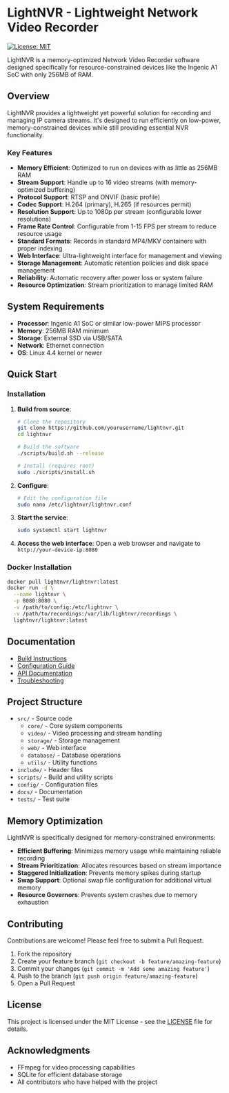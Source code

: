 # LightNVR - Lightweight Network Video Recorder

[![License: MIT](https://img.shields.io/badge/License-MIT-blue.svg)](https://opensource.org/licenses/MIT)

LightNVR is a memory-optimized Network Video Recorder software designed specifically for resource-constrained devices like the Ingenic A1 SoC with only 256MB of RAM.

## Overview

LightNVR provides a lightweight yet powerful solution for recording and managing IP camera streams. It's designed to run efficiently on low-power, memory-constrained devices while still providing essential NVR functionality.

### Key Features

- **Memory Efficient**: Optimized to run on devices with as little as 256MB RAM
- **Stream Support**: Handle up to 16 video streams (with memory-optimized buffering)
- **Protocol Support**: RTSP and ONVIF (basic profile)
- **Codec Support**: H.264 (primary), H.265 (if resources permit)
- **Resolution Support**: Up to 1080p per stream (configurable lower resolutions)
- **Frame Rate Control**: Configurable from 1-15 FPS per stream to reduce resource usage
- **Standard Formats**: Records in standard MP4/MKV containers with proper indexing
- **Web Interface**: Ultra-lightweight interface for management and viewing
- **Storage Management**: Automatic retention policies and disk space management
- **Reliability**: Automatic recovery after power loss or system failure
- **Resource Optimization**: Stream prioritization to manage limited RAM

## System Requirements

- **Processor**: Ingenic A1 SoC or similar low-power MIPS processor
- **Memory**: 256MB RAM minimum
- **Storage**: External SSD via USB/SATA
- **Network**: Ethernet connection
- **OS**: Linux 4.4 kernel or newer

## Quick Start

### Installation

1. **Build from source**:
   ```bash
   # Clone the repository
   git clone https://github.com/yourusername/lightnvr.git
   cd lightnvr
   
   # Build the software
   ./scripts/build.sh --release
   
   # Install (requires root)
   sudo ./scripts/install.sh
   ```

2. **Configure**:
   ```bash
   # Edit the configuration file
   sudo nano /etc/lightnvr/lightnvr.conf
   ```

3. **Start the service**:
   ```bash
   sudo systemctl start lightnvr
   ```

4. **Access the web interface**:
   Open a web browser and navigate to `http://your-device-ip:8080`

### Docker Installation

```bash
docker pull lightnvr/lightnvr:latest
docker run -d \
  --name lightnvr \
  -p 8080:8080 \
  -v /path/to/config:/etc/lightnvr \
  -v /path/to/recordings:/var/lib/lightnvr/recordings \
  lightnvr/lightnvr:latest
```

## Documentation

- [Build Instructions](docs/BUILD.md)
- [Configuration Guide](docs/CONFIGURATION.md)
- [API Documentation](docs/API.md)
- [Troubleshooting](docs/TROUBLESHOOTING.md)

## Project Structure

- `src/` - Source code
  - `core/` - Core system components
  - `video/` - Video processing and stream handling
  - `storage/` - Storage management
  - `web/` - Web interface
  - `database/` - Database operations
  - `utils/` - Utility functions
- `include/` - Header files
- `scripts/` - Build and utility scripts
- `config/` - Configuration files
- `docs/` - Documentation
- `tests/` - Test suite

## Memory Optimization

LightNVR is specifically designed for memory-constrained environments:

- **Efficient Buffering**: Minimizes memory usage while maintaining reliable recording
- **Stream Prioritization**: Allocates resources based on stream importance
- **Staggered Initialization**: Prevents memory spikes during startup
- **Swap Support**: Optional swap file configuration for additional virtual memory
- **Resource Governors**: Prevents system crashes due to memory exhaustion

## Contributing

Contributions are welcome! Please feel free to submit a Pull Request.

1. Fork the repository
2. Create your feature branch (`git checkout -b feature/amazing-feature`)
3. Commit your changes (`git commit -m 'Add some amazing feature'`)
4. Push to the branch (`git push origin feature/amazing-feature`)
5. Open a Pull Request

## License

This project is licensed under the MIT License - see the [LICENSE](LICENSE) file for details.

## Acknowledgments

- FFmpeg for video processing capabilities
- SQLite for efficient database storage
- All contributors who have helped with the project
